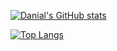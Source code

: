 [![Danial's GitHub stats](https://github-readme-stats.vercel.app/api?username=mdanial1410&show_icons=true&theme=tokyonight)](https://github.com/anuraghazra/github-readme-stats)

[![Top Langs](https://github-readme-stats.vercel.app/api/top-langs/?username=mdanial1410&layout=compact&theme=tokyonight)](https://github.com/anuraghazra/github-readme-stats)
